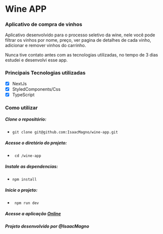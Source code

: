 # Wine APP

### Aplicativo de compra de vinhos

Aplicativo desenvolvido para o processo seletivo da wine, nele você pode filtrar os vinhos por nome, preço, ver pagina de detalhes de cada vinho, adicionar e remover vinhos do carrinho.

Nunca tive contato antes com as tecnologias utilizadas, no tempo de 3 dias estudei e desenvolvi esse app.

### Principais Tecnologias utilizadas

- [x] NextJs
- [x] StyledComponents/Css
- [x] TypeScript

### Como utilizar

##### Clone o repositório:
- ```git clone git@github.com:IsaacMagno/wine-app.git ```

##### Acesse o diretório do projeto:
- ``` cd /wine-app```

##### Instale as dependencias:
- ```npm install```

##### Inicie o projeto:

- ``` npm run dev```

##### Acesse a aplicação <a href="">Online</a>

##### Projeto desenvolvido por @IsaacMagno
